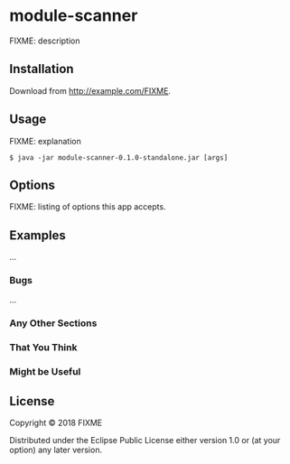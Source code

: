 # module-scanner

FIXME: description

## Installation

Download from http://example.com/FIXME.

## Usage

FIXME: explanation

    $ java -jar module-scanner-0.1.0-standalone.jar [args]

## Options

FIXME: listing of options this app accepts.

## Examples

...

### Bugs

...

### Any Other Sections
### That You Think
### Might be Useful

## License

Copyright © 2018 FIXME

Distributed under the Eclipse Public License either version 1.0 or (at
your option) any later version.

